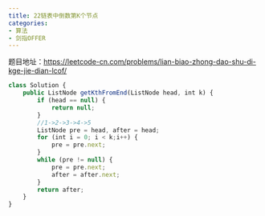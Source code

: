 ```yaml
---
title: 22链表中倒数第K个节点
categories: 
- 算法
- 剑指OFFER
---
```


题目地址：https://leetcode-cn.com/problems/lian-biao-zhong-dao-shu-di-kge-jie-dian-lcof/

```javascript
class Solution {
    public ListNode getKthFromEnd(ListNode head, int k) {
        if (head == null) {
            return null;
        }
        //1->2->3->4->5
        ListNode pre = head, after = head;
        for (int i = 0; i < k;i++) {
            pre = pre.next;
        }
        while (pre != null) {
            pre = pre.next;
            after = after.next;
        }
        return after;
    }
}
```

